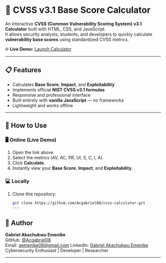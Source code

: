 # 🧮 CVSS v3.1 Base Score Calculator

An interactive **CVSS (Common Vulnerability Scoring System) v3.1 Calculator** built with HTML, CSS, and JavaScript.  
It allows security analysts, students, and developers to quickly calculate **vulnerability base scores** using standardized CVSS metrics.

🌐 **Live Demo:** [Launch Calculator](https://Acgabriel08.github.io/cvss-calculator/)

---

## 📋 Features

- Calculates **Base Score**, **Impact**, and **Exploitability**  
- Implements official **NIST CVSS v3.1 formulas**  
- Responsive and professional interface  
- Built entirely with **vanilla JavaScript** — no frameworks  
- Lightweight and works offline

---

## 🚀 How to Use

### 🖥️ Online (Live Demo)
1. Open the link above.  
2. Select the metrics (AV, AC, PR, UI, S, C, I, A).  
3. Click **Calculate**.  
4. Instantly view your **Base Score**, **Impact**, and **Exploitability**.

### 💻 Locally
1. Clone this repository:
   ```bash
   git clone https://github.com/Acgabriel08/cvss-calculator.git
   ---

## 👤 Author

**Gabriel Akachukwu Emenike**  
GitHub: [@Acgabriel08](https://github.com/Acgabriel08)  
Email: gemenike08@gmail.com 
 LinkedIn: [Gabriel Akachukwu Emenike](https://uk.linkedin.com/in/gabriel-emenike-bb247b38a)
Cybersecurity Enthusiast | Developer | Researcher  

---
